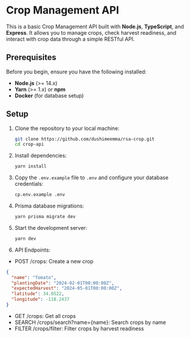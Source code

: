 # Crop Management API

This is a basic Crop Management API built with **Node.js**, **TypeScript**, and **Express**. It allows you to manage crops, check harvest readiness, and interact with crop data through a simple RESTful API.

## Prerequisites

Before you begin, ensure you have the following installed:

- **Node.js** (>= 14.x)
- **Yarn** (>= 1.x) or **npm**
- **Docker** (for database setup)

## Setup

1. Clone the repository to your local machine:

   ```bash
   git clone https://github.com/dushimeemma/rsa-crop.git
   cd crop-api
   ```

2. Install dependencies:

   ```bash
   yarn install
   ```

3. Copy the `.env.example` file to `.env` and configure your database credentials:

   ```bash
   cp.env.example .env
   ```

4. Prisma database migrations:

   ```bash
   yarn prisma migrate dev
   ```

5. Start the development server:

   ```bash
   yarn dev
   ```

6. API Endpoints:

- POST /crops: Create a new crop

```json
{
  "name": "Tomato",
  "plantingDate": "2024-02-01T00:00:00Z",
  "expectedHarvest": "2024-05-01T00:00:00Z",
  "latitude": 34.0522,
  "longitude": -118.2437
}
```

- GET /crops: Get all crops
- SEARCH /crops/search?name={name}: Search crops by name
- FILTER /crops/filter: Filter crops by harvest readiness
